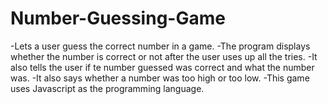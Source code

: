 # Number-Guessing-Game

-Lets a user guess the correct number in a game.
-The program displays whether the number is correct or not after the user uses up all the tries.
-It also tells the user if te number guessed was correct and what the number was.
-It also says whether a number was too high or too low.
-This game uses Javascript as the programming language.
